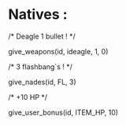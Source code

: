 Natives :
======================
/*  Deagle 1 bullet ! */

give_weapons(id, ideagle, 1, 0) 

/*  3 flashbang`s ! */

give_nades(id, FL, 3)


/* +10 HP */

give_user_bonus(id, ITEM_HP, 10)


